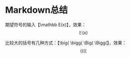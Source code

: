 # Markdown总结

期望符号的输入【\mathbb E\(x\)】，效果：$$\mathbb E(x)$$

比较大的括号有几种方式：【\big\( \bigg\( \Big\( \Bigg\(】，效果：$$\big( \bigg( \Big( \Bigg($$



